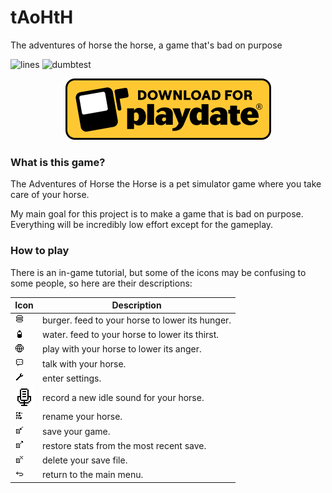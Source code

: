 # tAoHtH
The adventures of horse the horse, a game that's bad on purpose

![lines](https://img.shields.io/tokei/lines/github/nanobot567/tAoHtH?color=default&label=lines%20of%20code)
![dumbtest](https://img.shields.io/badge/dumb_test-dumb_|_all_tests_failed-red)


<a href="https://github.com/nanobot567/tAoHtH/releases/latest"><div style="text-align: center;"><img src="readme-graphics/Playdate-badge-download.png"></img></div></a>


### What is this game?
The Adventures of Horse the Horse is a pet simulator game where you take care of your horse.

My main goal for this project is to make a game that is bad on purpose. Everything will be incredibly low effort except for the gameplay.

### How to play

There is an in-game tutorial, but some of the icons may be confusing to some people, so here are their descriptions:

| Icon | Description|
|------|------------|
|![burger](src/img/sustenance/burger.gif)| burger. feed to your horse to lower its hunger.|
|![water](src/img/sustenance/water.gif)| water. feed to your horse to lower its thirst.|
|![ball](src/img/menu/bol.gif)| play with your horse to lower its anger.|
|![talk](src/img/menu/talk.gif)| talk with your horse.|
|![wrench](src/img/menu/wrench.gif)| enter settings.|
|![mic](src/img/other/mic.gif)| record a new idle sound for your horse.|
|![rename](src/img/menu/rename.gif)| rename your horse.|
|![save](src/img/menu/save.gif)| save your game.|
|![load](src/img/menu/load.gif)| restore stats from the most recent save.|
|![delete](src/img/menu/delsave.gif)| delete your save file.|
|![back](src/img/menu/back.gif)| return to the main menu.|
